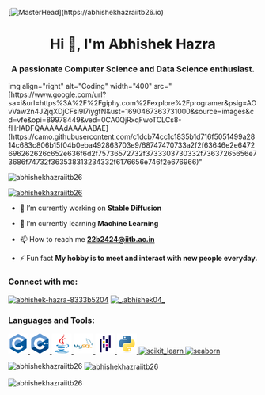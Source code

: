 [![MasterHead]([https://media.tenor.com/2m57s57P2xQAAAAC/gif-banner.gif](https://64.media.tumblr.com/c5543874b9cbe98da1d20945a45e989b/tumblr_o5a5r9Z9O71tvppquo1_r1_1280.gifv))](https://abhishekhazraiitb26.io)
<h1 align="center">Hi 👋, I'm Abhishek Hazra</h1>
<h3 align="center">A passionate Computer Science and Data Science enthusiast.</h3>
img align="right" alt="Coding" width="400" src="[https://www.google.com/url?sa=i&url=https%3A%2F%2Fgiphy.com%2Fexplore%2Fprogramer&psig=AOvVaw2n4J2jqXDjCFsi9l7iygfN&ust=1690467363731000&source=images&cd=vfe&opi=89978449&ved=0CA0QjRxqFwoTCLCs8-fHrIADFQAAAAAdAAAAABAE](https://camo.githubusercontent.com/c1dcb74cc1c1835b1d716f5051499a2814c683c806b15f04b0eba492863703e9/68747470733a2f2f63646e2e6472696262626c652e636f6d2f75736572732f3733303730332f73637265656e73686f74732f363538313234332f6176656e746f2e676966)"

<p align="left"> <img src="https://komarev.com/ghpvc/?username=abhishekhazraiitb26&label=Profile%20views&color=0e75b6&style=flat" alt="abhishekhazraiitb26" /> </p>

<p align="left"> <a href="https://github.com/ryo-ma/github-profile-trophy"><img src="https://github-profile-trophy.vercel.app/?username=abhishekhazraiitb26" alt="abhishekhazraiitb26" /></a> </p>

- 🔭 I’m currently working on **Stable Diffusion**

- 🌱 I’m currently learning **Machine Learning**

- 📫 How to reach me **22b2424@iitb.ac.in**

- ⚡ Fun fact **My hobby is to meet and interact with new people everyday.**

<h3 align="left">Connect with me:</h3>
<p align="left">
<a href="https://linkedin.com/in/abhishek-hazra-8333b5204" target="blank"><img align="center" src="https://raw.githubusercontent.com/rahuldkjain/github-profile-readme-generator/master/src/images/icons/Social/linked-in-alt.svg" alt="abhishek-hazra-8333b5204" height="30" width="40" /></a>
<a href="https://instagram.com/_.abhishek04_" target="blank"><img align="center" src="https://raw.githubusercontent.com/rahuldkjain/github-profile-readme-generator/master/src/images/icons/Social/instagram.svg" alt="_.abhishek04_" height="30" width="40" /></a>
</p>

<h3 align="left">Languages and Tools:</h3>
<p align="left"> <a href="https://www.cprogramming.com/" target="_blank" rel="noreferrer"> <img src="https://raw.githubusercontent.com/devicons/devicon/master/icons/c/c-original.svg" alt="c" width="40" height="40"/> </a> <a href="https://www.w3schools.com/cpp/" target="_blank" rel="noreferrer"> <img src="https://raw.githubusercontent.com/devicons/devicon/master/icons/cplusplus/cplusplus-original.svg" alt="cplusplus" width="40" height="40"/> </a> <a href="https://www.java.com" target="_blank" rel="noreferrer"> <img src="https://raw.githubusercontent.com/devicons/devicon/master/icons/java/java-original.svg" alt="java" width="40" height="40"/> </a> <a href="https://www.mysql.com/" target="_blank" rel="noreferrer"> <img src="https://raw.githubusercontent.com/devicons/devicon/master/icons/mysql/mysql-original-wordmark.svg" alt="mysql" width="40" height="40"/> </a> <a href="https://pandas.pydata.org/" target="_blank" rel="noreferrer"> <img src="https://raw.githubusercontent.com/devicons/devicon/2ae2a900d2f041da66e950e4d48052658d850630/icons/pandas/pandas-original.svg" alt="pandas" width="40" height="40"/> </a> <a href="https://www.python.org" target="_blank" rel="noreferrer"> <img src="https://raw.githubusercontent.com/devicons/devicon/master/icons/python/python-original.svg" alt="python" width="40" height="40"/> </a> <a href="https://scikit-learn.org/" target="_blank" rel="noreferrer"> <img src="https://upload.wikimedia.org/wikipedia/commons/0/05/Scikit_learn_logo_small.svg" alt="scikit_learn" width="40" height="40"/> </a> <a href="https://seaborn.pydata.org/" target="_blank" rel="noreferrer"> <img src="https://seaborn.pydata.org/_images/logo-mark-lightbg.svg" alt="seaborn" width="40" height="40"/> </a> </p>

<p><img align="left" src="https://github-readme-stats.vercel.app/api/top-langs?username=abhishekhazraiitb26&show_icons=true&locale=en&layout=compact" alt="abhishekhazraiitb26" /></p>

<p>&nbsp;<img align="center" src="https://github-readme-stats.vercel.app/api?username=abhishekhazraiitb26&show_icons=true&locale=en" alt="abhishekhazraiitb26" /></p>

<p><img align="center" src="https://github-readme-streak-stats.herokuapp.com/?user=abhishekhazraiitb26&" alt="abhishekhazraiitb26" /></p>
